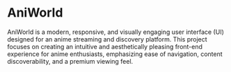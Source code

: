 # AniWorld
AniWorld is a modern, responsive, and visually engaging user interface (UI) designed for an anime streaming and discovery platform. This project focuses on creating an intuitive and aesthetically pleasing front-end experience for anime enthusiasts, emphasizing ease of navigation, content discoverability, and a premium viewing feel.
